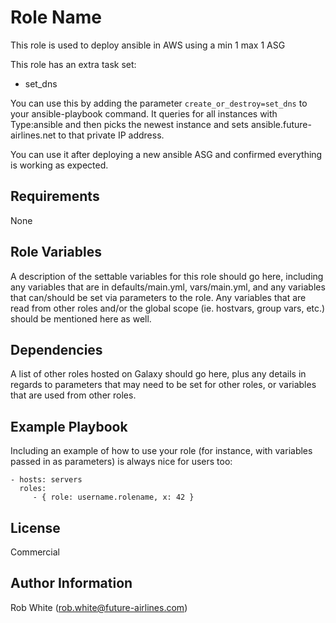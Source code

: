 # Role Name

This role is used to deploy ansible in AWS using a min 1 max 1 ASG

This role has an extra task set:

 - set_dns

You can use this by adding the parameter `create_or_destroy=set_dns` to your
ansible-playbook command.  It queries for all instances with Type:ansible and then
picks the newest instance and sets ansible.future-airlines.net to that private IP
address.

You can use it after deploying a new ansible ASG and confirmed everything is working
as expected.

## Requirements

None

## Role Variables

A description of the settable variables for this role should go here, including any variables that are in defaults/main.yml, vars/main.yml, and any variables that can/should be set via parameters to the role. Any variables that are read from other roles and/or the global scope (ie. hostvars, group vars, etc.) should be mentioned here as well.

## Dependencies

A list of other roles hosted on Galaxy should go here, plus any details in regards to parameters that may need to be set for other roles, or variables that are used from other roles.

## Example Playbook

Including an example of how to use your role (for instance, with variables passed in as parameters) is always nice for users too:

    - hosts: servers
      roles:
         - { role: username.rolename, x: 42 }

## License

Commercial

## Author Information

Rob White (rob.white@future-airlines.com)
